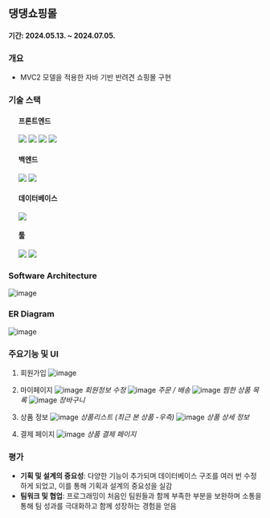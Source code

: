 ## 댕댕쇼핑몰
#### 기간: 2024.05.13. ~ 2024.07.05.

### 개요
- MVC2 모델을 적용한 자바 기반 반려견 쇼핑몰 구현

### 기술 스택
<div style="padding-left: 20px;">
  <h4>프론트엔드</h4>
  <img src="https://img.shields.io/badge/html5-E34F26?style=for-the-badge&logo=html5&logoColor=white">
  <img src="https://img.shields.io/badge/css-1572B6?style=for-the-badge&logo=css3&logoColor=white">
  <img src="https://img.shields.io/badge/javascript-F7DF1E?style=for-the-badge&logo=javascript&logoColor=black">
  <img src="https://img.shields.io/badge/jquery-0769AD?style=for-the-badge&logo=jquery&logoColor=white">
</div>
<div style="padding-left: 20px;">
  <h4>백엔드</h4>
  <img src="https://img.shields.io/badge/java-007396?style=for-the-badge&logo=java&logoColor=white">
  <img src="https://img.shields.io/badge/apachetomcat-F8DC75?style=for-the-badge&logo=apachetomcat&logoColor=black">
</div>
<div style="padding-left: 20px;">
  <h4>데이터베이스</h4>
  <img src="https://img.shields.io/badge/MySQL-4479A1?style=for-the-badge&logo=MySQL&logoColor=white">
</div>
<div style="padding-left: 20px;">
  <h4>툴</h4>
  <img src="https://img.shields.io/badge/eclipse-2C2255?style=for-the-badge&logo=eclipse&logoColor=white">
  <img src="https://img.shields.io/badge/github-181717?style=for-the-badge&logo=github&logoColor=white">
</div>

### Software Architecture
![image](https://github.com/user-attachments/assets/8b762f5e-f4a9-4707-ab6e-e5557fab1402)

### ER Diagram
![image](https://github.com/user-attachments/assets/76a381e6-9978-48da-86de-af7a65e3b7fd)

### 주요기능 및 UI
1. 회원가입
![image](https://github.com/user-attachments/assets/4f881960-586e-43d4-ba93-8790753d5db8)

2. 마이페이지
![image](https://github.com/user-attachments/assets/32cd1b02-fe64-4183-8ffd-fe37a8b0e8ee)
*회원정보 수정*
![image](https://github.com/user-attachments/assets/1ab74911-25b7-499f-a475-e3432d440839)
*주문 / 배송*
![image](https://github.com/user-attachments/assets/c3af1a98-546e-4f3f-81fb-c771e9c4a5a4)
*찜한 상품 목록*
![image](https://github.com/user-attachments/assets/9d2413cb-33fb-4f1d-a80b-722418af6142)
*장바구니*

3. 상품 정보
![image](https://github.com/user-attachments/assets/dd63b6c3-d4b4-4710-b9a8-c2c1fb746af6)
*상품리스트 (최근 본 상품 -우측)*
![image](https://github.com/user-attachments/assets/9c05219d-6c35-477e-859d-c8479cb731b5)
*상품 상세 정보*

4. 결제 페이지
![image](https://github.com/user-attachments/assets/a598ed92-2a97-44d5-943a-16f85bbf5341)
*상품 결제 페이지*


### 평가
- **기획 및 설계의 중요성**: 다양한 기능이 추가되며 데이터베이스 구조를 여러 번 수정하게 되었고, 이를 통해 기획과 설계의 중요성을 실감
- **팀워크 및 협업**: 프로그래밍이 처음인 팀원들과 함께 부족한 부분을 보완하며 소통을 통해 팀 성과를 극대화하고 함께 성장하는 경험을 얻음
